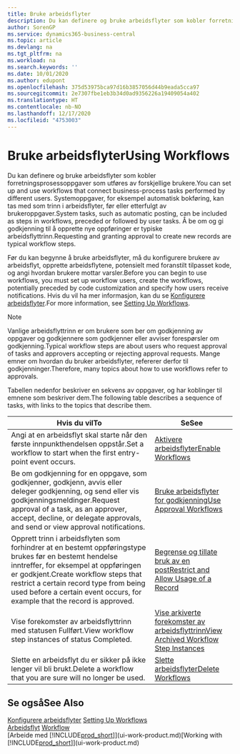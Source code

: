 ```yaml
---
title: Bruke arbeidsflyter
description: Du kan definere og bruke arbeidsflyter som kobler forretningsprosessoppgaver som utføres av forskjellige brukere. Finn ut mer om de ulike trinnene du må gjøre for å begynne å bruke arbeidsflyter.
author: SorenGP
ms.service: dynamics365-business-central
ms.topic: article
ms.devlang: na
ms.tgt_pltfrm: na
ms.workload: na
ms.search.keywords: ''
ms.date: 10/01/2020
ms.author: edupont
ms.openlocfilehash: 375d53975bca97d16b3857056d44b9eada5cca97
ms.sourcegitcommit: 2e7307fbe1eb3b34d0ad9356226a19409054a402
ms.translationtype: HT
ms.contentlocale: nb-NO
ms.lasthandoff: 12/17/2020
ms.locfileid: "4753003"
---
```

# <a name="using-workflows"></a><span data-ttu-id="6ba1e-104">Bruke arbeidsflyter</span><span class="sxs-lookup"><span data-stu-id="6ba1e-104">Using Workflows</span></span>
<span data-ttu-id="6ba1e-105">Du kan definere og bruke arbeidsflyter som kobler forretningsprosessoppgaver som utføres av forskjellige brukere.</span><span class="sxs-lookup"><span data-stu-id="6ba1e-105">You can set up and use workflows that connect business-process tasks performed by different users.</span></span> <span data-ttu-id="6ba1e-106">Systemoppgaver, for eksempel automatisk bokføring, kan tas med som trinn i arbeidsflyter, før eller etterfulgt av brukeroppgaver.</span><span class="sxs-lookup"><span data-stu-id="6ba1e-106">System tasks, such as automatic posting, can be included as steps in workflows, preceded or followed by user tasks.</span></span> <span data-ttu-id="6ba1e-107">Å be om og gi godkjenning til å opprette nye oppføringer er typiske arbeidsflyttrinn.</span><span class="sxs-lookup"><span data-stu-id="6ba1e-107">Requesting and granting approval to create new records are typical workflow steps.</span></span>  

 <span data-ttu-id="6ba1e-108">Før du kan begynne å bruke arbeidsflyter, må du konfigurere brukere av arbeidsflyt, opprette arbeidsflytene, potensielt med foranstilt tilpasset kode, og angi hvordan brukere mottar varsler.</span><span class="sxs-lookup"><span data-stu-id="6ba1e-108">Before you can begin to use workflows, you must set up workflow users, create the workflows, potentially preceded by code customization and specify how users receive notifications.</span></span> <span data-ttu-id="6ba1e-109">Hvis du vil ha mer informasjon, kan du se [Konfigurere arbeidsflyter](across-set-up-workflows.md).</span><span class="sxs-lookup"><span data-stu-id="6ba1e-109">For more information, see [Setting Up Workflows](across-set-up-workflows.md).</span></span>  

> [!NOTE]  
>  <span data-ttu-id="6ba1e-110">Vanlige arbeidsflyttrinn er om brukere som ber om godkjenning av oppgaver og godkjennere som godkjenner eller avviser forespørsler om godkjenning.</span><span class="sxs-lookup"><span data-stu-id="6ba1e-110">Typical workflow steps are about users who request approval of tasks and approvers accepting or rejecting approval requests.</span></span> <span data-ttu-id="6ba1e-111">Mange emner om hvordan du bruker arbeidsflyter, refererer derfor til godkjenninger.</span><span class="sxs-lookup"><span data-stu-id="6ba1e-111">Therefore, many topics about how to use workflows refer to approvals.</span></span>  

 <span data-ttu-id="6ba1e-112">Tabellen nedenfor beskriver en sekvens av oppgaver, og har koblinger til emnene som beskriver dem.</span><span class="sxs-lookup"><span data-stu-id="6ba1e-112">The following table describes a sequence of tasks, with links to the topics that describe them.</span></span>  

|<span data-ttu-id="6ba1e-113">**Hvis du vil**</span><span class="sxs-lookup"><span data-stu-id="6ba1e-113">**To**</span></span>|<span data-ttu-id="6ba1e-114">**Se**</span><span class="sxs-lookup"><span data-stu-id="6ba1e-114">**See**</span></span>|  
|------------|-------------|  
|<span data-ttu-id="6ba1e-115">Angi at en arbeidsflyt skal starte når den første innpunkthendelsen oppstår.</span><span class="sxs-lookup"><span data-stu-id="6ba1e-115">Set a workflow to start when the first entry-point event occurs.</span></span>|[<span data-ttu-id="6ba1e-116">Aktivere arbeidsflyter</span><span class="sxs-lookup"><span data-stu-id="6ba1e-116">Enable Workflows</span></span>](across-how-to-enable-workflows.md)|  
|<span data-ttu-id="6ba1e-117">Be om godkjenning for en oppgave, som godkjenner, godkjenn, avvis eller deleger godkjenning, og send eller vis godkjenningsmeldinger.</span><span class="sxs-lookup"><span data-stu-id="6ba1e-117">Request approval of a task, as an approver, accept, decline, or delegate approvals, and send or view approval notifications.</span></span>|[<span data-ttu-id="6ba1e-118">Bruke arbeidsflyter for godkjenning</span><span class="sxs-lookup"><span data-stu-id="6ba1e-118">Use Approval Workflows</span></span>](across-how-use-approval-workflows.md)|  
|<span data-ttu-id="6ba1e-119">Opprett trinn i arbeidsflyten som forhindrer at en bestemt oppføringstype brukes før en bestemt hendelse inntreffer, for eksempel at oppføringen er godkjent.</span><span class="sxs-lookup"><span data-stu-id="6ba1e-119">Create workflow steps that restrict a certain record type from being used before a certain event occurs, for example that the record is approved.</span></span>|[<span data-ttu-id="6ba1e-120">Begrense og tillate bruk av en post</span><span class="sxs-lookup"><span data-stu-id="6ba1e-120">Restrict and Allow Usage of a Record</span></span>](across-how-to-restrict-and-allow-usage-of-a-record.md)|  
|<span data-ttu-id="6ba1e-121">Vise forekomster av arbeidsflyttrinn med statusen Fullført.</span><span class="sxs-lookup"><span data-stu-id="6ba1e-121">View workflow step instances of status Completed.</span></span>|[<span data-ttu-id="6ba1e-122">Vise arkiverte forekomster av arbeidsflyttrinn</span><span class="sxs-lookup"><span data-stu-id="6ba1e-122">View Archived Workflow Step Instances</span></span>](across-how-to-view-archived-workflow-step-instances.md)|  
|<span data-ttu-id="6ba1e-123">Slette en arbeidsflyt du er sikker på ikke lenger vil bli brukt.</span><span class="sxs-lookup"><span data-stu-id="6ba1e-123">Delete a workflow that you are sure will no longer be used.</span></span>|[<span data-ttu-id="6ba1e-124">Slette arbeidsflyter</span><span class="sxs-lookup"><span data-stu-id="6ba1e-124">Delete Workflows</span></span>](across-how-to-delete-workflows.md)|  

## <a name="see-also"></a><span data-ttu-id="6ba1e-125">Se også</span><span class="sxs-lookup"><span data-stu-id="6ba1e-125">See Also</span></span>  
<span data-ttu-id="6ba1e-126">[Konfigurere arbeidsflyter](across-set-up-workflows.md) </span><span class="sxs-lookup"><span data-stu-id="6ba1e-126">[Setting Up Workflows](across-set-up-workflows.md) </span></span>  
<span data-ttu-id="6ba1e-127">[Arbeidsflyt](across-workflow.md) </span><span class="sxs-lookup"><span data-stu-id="6ba1e-127">[Workflow](across-workflow.md) </span></span>  
<span data-ttu-id="6ba1e-128">[Arbeide med [!INCLUDE[prod_short](includes/prod_short.md)]](ui-work-product.md)</span><span class="sxs-lookup"><span data-stu-id="6ba1e-128">[Working with [!INCLUDE[prod_short](includes/prod_short.md)]](ui-work-product.md)</span></span>
